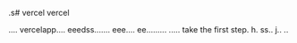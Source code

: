 .s# vercel
vercel

....
vercelapp....
eeedss.......
eee....
 ee.........
.....
 take the first step.
h.
ss..
j..
..
